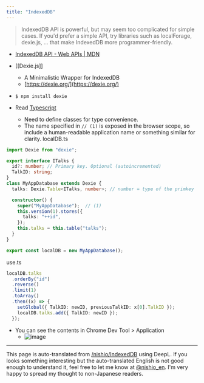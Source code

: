 ```yaml
---
title: "IndexedDB"
---
```


> IndexedDB API is powerful, but may seem too complicated for simple cases. If you'd prefer a simple API, try libraries such as localForage, dexie.js, ... that make IndexedDB more programmer-friendly.
- [IndexedDB API - Web APIs | MDN](https://developer.mozilla.org/en-US/docs/Web/API/IndexedDB_API)

- [[Dexie.js]]
    - A Minimalistic Wrapper for IndexedDB
    - [https://dexie.org/](https://dexie.org/)
- `$ npm install dexie`
- Read [Typescript](https://dexie.org/docs/Typescript)
    - Need to define classes for type convenience.
    - The name specified in `// (1)` is exposed in the browser scope, so include a human-readable application name or something similar for clarity.
localDB.ts

```typescript
import Dexie from "dexie";

export interface ITalks {
  id?: number; // Primary key. Optional (autoincremented)
  TalkID: string;
}
class MyAppDatabase extends Dexie {
  talks: Dexie.Table<ITalks, number>; // number = type of the primkey

  constructor() {
    super("MyAppDatabase");  // (1)
    this.version(1).stores({
      talks: "++id",
    });
    this.talks = this.table("talks");
  }
}

export const localDB = new MyAppDatabase();
```

use.ts

```typescript
localDB.talks
  .orderBy("id")
  .reverse()
  .limit(1)
  .toArray()
  .then((x) => {
    setGlobal({ TalkID: newID, previousTalkID: x[0].TalkID });
    localDB.talks.add({ TalkID: newID });
  });
```


- You can see the contents in Chrome Dev Tool > Application
    - ![image](https://gyazo.com/1b6ecf332579b1e48810e84fe64bff38/thumb/1000)


---
This page is auto-translated from [/nishio/IndexedDB](https://scrapbox.io/nishio/IndexedDB) using DeepL. If you looks something interesting but the auto-translated English is not good enough to understand it, feel free to let me know at [@nishio_en](https://twitter.com/nishio_en). I'm very happy to spread my thought to non-Japanese readers.